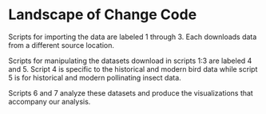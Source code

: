 # Landscape of Change Code

Scripts for importing the data are labeled 1 through 3. Each downloads data from a different source location.

Scripts for manipulating the datasets download in scripts 1:3 are labeled 4 and 5. Script 4 is specific to the historical and modern bird data while script 5 is for historical and modern pollinating insect data.

Scripts 6 and 7 analyze these datasets and produce the visualizations that accompany our analysis.
